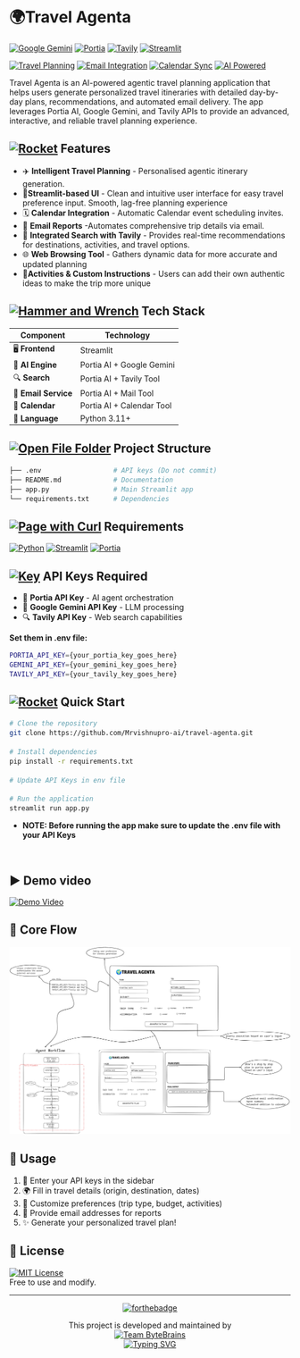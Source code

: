 # 🌍Travel Agenta

<!-- Technology Stack Badges -->
[![Google Gemini](https://img.shields.io/badge/Google%20Gemini-4285F4?style=flat&logo=google&logoColor=white)](https://aistudio.google.com/)
[![Portia](https://img.shields.io/badge/Portia-AI%20Agent-purple.svg)](https://www.portialabs.ai/)
[![Tavily](https://img.shields.io/badge/Tavily-Search%20API-orange.svg)](https://www.tavily.com/)
[![Streamlit](https://img.shields.io/badge/Streamlit-FF4B4B?style=flat&logo=streamlit&logoColor=white)](https://streamlit.io/)

<!-- Features Badges -->
[![Travel Planning](https://img.shields.io/badge/Feature-Travel%20Planning-green.svg)]( )
[![Email Integration](https://img.shields.io/badge/Feature-Email%20Reports-blue.svg)]( )
[![Calendar Sync](https://img.shields.io/badge/Feature-Calendar%20Sync-red.svg)]( )
[![AI Powered](https://img.shields.io/badge/AI-Powered-blueviolet.svg)]( )

Travel Agenta is an AI-powered agentic travel planning application that helps users generate personalized travel itineraries with detailed day-by-day plans, recommendations, and automated email delivery.
The app leverages Portia AI, Google Gemini, and Tavily APIs to provide an advanced, interactive, and reliable travel planning experience.

## [<img src="https://raw.githubusercontent.com/Tarikul-Islam-Anik/Animated-Fluent-Emojis/master/Emojis/Travel%20and%20places/Rocket.png" alt="Rocket" width="25" height="27"/>]( ) Features

- ✈️ **Intelligent Travel Planning** - Personalised agentic itinerary generation.
- 📱**Streamlit-based UI** - Clean and intuitive user interface for easy travel preference input. Smooth, lag-free planning experience
- 🗓️ **Calendar Integration** - Automatic Calendar event scheduling invites.
- 📧 **Email Reports** -Automates comprehensive trip details via email.
- 🔎 **Integrated Search with Tavily** - Provides real-time recommendations for destinations, activities, and travel options.
- 🌐 **Web Browsing Tool** - Gathers dynamic data for more accurate and updated planning
- 🧗**Activities & Custom Instructions** - Users can add their own authentic ideas to make the trip more unique


## [<img src="https://raw.githubusercontent.com/Tarikul-Islam-Anik/Animated-Fluent-Emojis/master/Emojis/Objects/Hammer%20and%20Wrench.png" alt="Hammer and Wrench" width="30" height="30" />]( ) Tech Stack

| Component | Technology |
|-----------|------------|
| 🖥️ **Frontend** | Streamlit |
| 🤖 **AI Engine** | Portia AI + Google Gemini |
| 🔍 **Search** | Portia AI + Tavily Tool |
| 📧 **Email Service** | Portia AI + Mail Tool |
| 📅 **Calendar** | Portia AI + Calendar Tool |
| 🐍 **Language** | Python 3.11+ |

## [<img src="https://raw.githubusercontent.com/Tarikul-Islam-Anik/Animated-Fluent-Emojis/master/Emojis/Objects/Open%20File%20Folder.png" alt="Open File Folder" width="25" height="25" />]( ) Project Structure
```bash
├── .env                  # API keys (Do not commit)
├── README.md             # Documentation
├── app.py                # Main Streamlit app
└── requirements.txt      # Dependencies
```

## [<img src="https://raw.githubusercontent.com/Tarikul-Islam-Anik/Animated-Fluent-Emojis/master/Emojis/Objects/Page%20with%20Curl.png" alt="Page with Curl" width="25" height="25" />]( ) Requirements

[![Python](https://img.shields.io/badge/Python-3.11%2B-blue?logo=python&logoColor=white)](https://www.python.org/)
[![Streamlit](https://img.shields.io/badge/Streamlit-Latest-red?logo=streamlit&logoColor=white)](https://streamlit.io/)
[![Portia](https://img.shields.io/badge/Portia-AI%20Framework-purple)](https://github.com/portiaAI/portia-sdk-python)

## [<img src="https://raw.githubusercontent.com/Tarikul-Islam-Anik/Animated-Fluent-Emojis/master/Emojis/Objects/Key.png" alt="Key" width="25" height="25" />]( ) API Keys Required

- 🔐 **Portia API Key** - AI agent orchestration
- 🤖 **Google Gemini API Key** - LLM processing
- 🔍 **Tavily API Key** - Web search capabilities

**Set them in .env file:**
```bash 
PORTIA_API_KEY={your_portia_key_goes_here}
GEMINI_API_KEY={your_gemini_key_goes_here}
TAVILY_API_KEY={your_tavily_key_goes_here}
```


## [<img src="https://raw.githubusercontent.com/Tarikul-Islam-Anik/Animated-Fluent-Emojis/master/Emojis/Travel%20and%20places/Rocket.png" alt="Rocket" width="25" height="25" />]( ) Quick Start



```bash
# Clone the repository
git clone https://github.com/Mrvishnupro-ai/travel-agenta.git

# Install dependencies
pip install -r requirements.txt

# Update API Keys in env file

# Run the application
streamlit run app.py
```

- **NOTE: Before running the app make sure to update the .env file with your API Keys**
<br>

## ▶️ Demo video 
[<img src="https://img.shields.io/badge/DEMO-cyan" alt="Demo Video" width="100" height="50">](https://www.youtube.com/)



## 🔄 Core Flow
<img src="https://raw.githubusercontent.com/royallearner/media/refs/heads/main/flowchart_png.png" alt="Flowchart_of_the_app">



<br>

## 📝 Usage

1. 🔑 Enter your API keys in the sidebar
2. 🌍 Fill in travel details (origin, destination, dates)
3. 🎯 Customize preferences (trip type, budget, activities)
4. 📧 Provide email addresses for reports
5. ✨ Generate your personalized travel plan!


## 📄 License

[![MIT License](https://img.shields.io/badge/License-MIT-yellow.svg)]( )<br>Free to use and modify.

---

<div align="center">

  [![forthebadge](https://forthebadge.com/images/featured/featured-built-with-love.svg)]( )

  This project is developed and maintained by <br> [![Team ByteBrains](https://img.shields.io/badge/Team-ByteBrains-red.svg)]()<br> [![Typing SVG](https://readme-typing-svg.demolab.com?font=Press+Start+2P&weight=100&pause=1000&color=38C2FF&center=true&width=435&lines=mrvishnupro%2Fai;rohitveera4096;ishakshaikk;royallearner)]()
</div>
